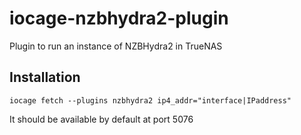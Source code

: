 # iocage-nzbhydra2-plugin
Plugin to run an instance of NZBHydra2 in TrueNAS

## Installation

```
iocage fetch --plugins nzbhydra2 ip4_addr="interface|IPaddress"
```

It should be available by default at port 5076
